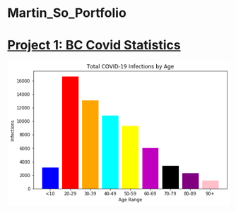 # Martin_So_Portfolio

# [Project 1: BC Covid Statistics](https://github.com/MartinYTSo/Beginner_BC_COVID_Project) 
![](/images/Graph.png)
